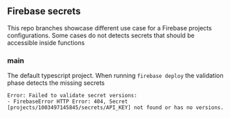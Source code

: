## Firebase secrets

This repo branches showcase different use case for a Firebase projects configurations. Some cases do not detects secrets that should be accessible inside functions

### main
The default typescript project. When running `firebase deploy` the validation phase detects the missing secrets

```terminal
Error: Failed to validate secret versions:
- FirebaseError HTTP Error: 404, Secret [projects/1003497145845/secrets/API_KEY] not found or has no versions.
```